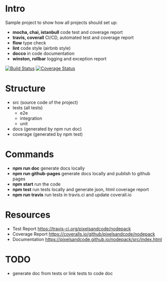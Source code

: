# Intro
Sample project to show how all projects should set up:
- **mocha, chai, istanbull** code test and coverage report
- **travis, coverall** CI/CD, automated test and coverage report
- **flow** type check
- **lint** code style (airbnb style)
- **docco** in code documentation
- **winston, rollbar** logging and exception report

[![Build Status](https://travis-ci.org/pixelsandcode/nodepack.svg?branch=master)](https://travis-ci.org/pixelsandcode/nodepack)
[![Coverage Status](https://coveralls.io/repos/github/pixelsandcode/nodepack/badge.svg)](https://coveralls.io/github/pixelsandcode/nodepack)



# Structure

- src (source code of the project)
- tests (all tests)
  - e2e
  - integration
  - unit
- docs (generated by npm run doc)
- coverage (generated by npm test)

# Commands
- **npm run doc** generate docs locally
- **npm run github-pages** generate docs locally and publish to github pages
- **npm start** run the code
- **npm test** run tests locally and generate json, html coverage report
- **npm run travis** run tests in travis.ci and update coverall.io

# Resources
- Test Report https://travis-ci.org/pixelsandcode/nodepack
- Coverage Report https://coveralls.io/github/pixelsandcode/nodepack
- Documentation https://pixelsandcode.github.io/nodepack/src/index.html

# TODO
- generate doc from tests or link tests to code doc